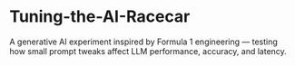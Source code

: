 # Tuning-the-AI-Racecar
A generative AI experiment inspired by Formula 1 engineering — testing how small prompt tweaks affect LLM performance, accuracy, and latency.
